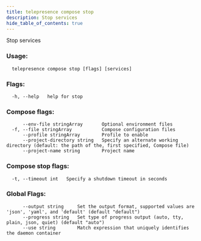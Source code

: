 ```yaml
---
title: telepresence compose stop
description: Stop services
hide_table_of_contents: true
---
```


Stop services

### Usage:
```
  telepresence compose stop [flags] [services]
```

### Flags:
```
  -h, --help   help for stop
```

### Compose flags:
```
      --env-file stringArray       Optional environment files
  -f, --file stringArray           Compose configuration files
      --profile stringArray        Profile to enable
      --project-directory string   Specify an alternate working directory (default: the path of the, first specified, Compose file)
      --project-name string        Project name
```

### Compose stop flags:
```
  -t, --timeout int   Specify a shutdown timeout in seconds
```

### Global Flags:
```
      --output string     Set the output format, supported values are 'json', 'yaml', and 'default' (default "default")
      --progress string   Set type of progress output (auto, tty, plain, json, quiet) (default "auto")
      --use string        Match expression that uniquely identifies the daemon container
```
